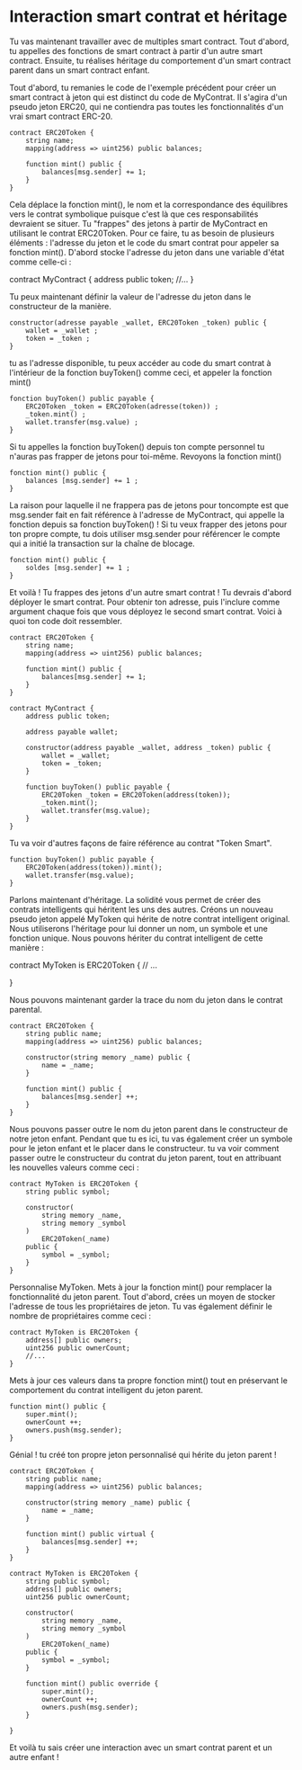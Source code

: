 
# Interaction smart contrat  et héritage

Tu vas maintenant travailler avec de multiples smart contract. Tout d'abord, tu appelles des fonctions de smart contract à partir d'un autre smart contract. Ensuite, tu réalises héritage du comportement d'un smart contract parent dans un smart contract enfant.

Tout d'abord, tu remanies le code de l'exemple précédent pour créer un smart contract à jeton qui est distinct du code de MyContrat. Il s'agira d'un pseudo jeton ERC20, qui ne contiendra pas toutes les fonctionnalités d'un vrai smart contract ERC-20.

```
contract ERC20Token {
    string name;
    mapping(address => uint256) public balances;

    function mint() public {
        balances[msg.sender] += 1;
    }
}
```

Cela déplace la fonction mint(), le nom et la correspondance des équilibres vers le contrat symbolique puisque c'est là que ces responsabilités devraient se situer. Tu "frappes" des jetons à partir de MyContract en utilisant le contrat ERC20Token. Pour ce faire, tu as besoin de plusieurs éléments : l'adresse du jeton et le code du smart contrat pour appeler sa fonction mint(). D'abord stocke l'adresse du jeton dans une variable d'état comme celle-ci :


contract MyContract {
    address public token;
    //...
}

Tu peux maintenant définir la valeur de l'adresse du jeton dans le constructeur de la manière.

```
constructor(adresse payable _wallet, ERC20Token _token) public {
    wallet = _wallet ;
    token = _token ;
}
```

tu as l'adresse disponible, tu peux accéder au code du smart contrat  à l'intérieur de la fonction buyToken() comme ceci, et appeler la fonction mint() 

```
fonction buyToken() public payable {
    ERC20Token _token = ERC20Token(adresse(token)) ;
    _token.mint() ;
    wallet.transfer(msg.value) ;
}
```

Si tu appelles la fonction buyToken() depuis ton compte personnel tu n'auras pas frapper de jetons pour toi-même. Revoyons la fonction mint()

```
fonction mint() public {
    balances [msg.sender] += 1 ;
}
```

La raison pour laquelle il ne frappera pas de jetons pour toncompte est que msg.sender fait en fait référence à l'adresse de MyContract, qui appelle la fonction depuis sa fonction buyToken() ! Si tu veux frapper des jetons pour ton propre compte, tu dois utiliser msg.sender pour référencer le compte qui a initié la transaction sur la chaîne de blocage.

```
fonction mint() public {
    soldes [msg.sender] += 1 ;
}
```
Et voilà ! Tu frappes des jetons d'un autre smart contrat ! Tu devrais d'abord déployer le smart contrat. Pour obtenir ton adresse, puis l'inclure comme argument chaque fois que vous déployez le second smart contrat. Voici à quoi ton code doit ressembler.

```
contract ERC20Token {
    string name;
    mapping(address => uint256) public balances;

    function mint() public {
        balances[msg.sender] += 1;
    }
}

contract MyContract {
    address public token;

    address payable wallet;

    constructor(address payable _wallet, address _token) public {
        wallet = _wallet;
        token = _token;
    }

    function buyToken() public payable {
        ERC20Token _token = ERC20Token(address(token));
        _token.mint();
        wallet.transfer(msg.value);
    }
}
```

Tu va voir d'autres façons de faire référence au contrat "Token Smart".

```
function buyToken() public payable {
    ERC20Token(address(token)).mint();
    wallet.transfer(msg.value);
}
```


Parlons maintenant d'héritage. La solidité vous permet de créer des contrats intelligents qui héritent les uns des autres. Créons un nouveau pseudo jeton appelé MyToken qui hérite de notre contrat intelligent original. Nous utiliserons l'héritage pour lui donner un nom, un symbole et une fonction unique. Nous pouvons hériter du contrat intelligent de cette manière :

contract MyToken is ERC20Token {
    // ...

}


Nous pouvons maintenant garder la trace du nom du jeton dans le contrat parental.

```
contract ERC20Token {
    string public name;
    mapping(address => uint256) public balances;

    constructor(string memory _name) public {
        name = _name;
    }

    function mint() public {
        balances[msg.sender] ++;
    }
}
```

Nous pouvons passer outre le nom du jeton parent dans le constructeur de notre jeton enfant. Pendant que tu es ici, tu vas également créer un symbole pour le jeton enfant et le placer dans le constructeur. tu va voir comment passer outre le constructeur du contrat du jeton parent, tout en attribuant les nouvelles valeurs comme ceci :

```
contract MyToken is ERC20Token {
    string public symbol;

    constructor(
        string memory _name,
        string memory _symbol
    )
        ERC20Token(_name)
    public {
        symbol = _symbol;
    }
}
```

Personnalise MyToken. Mets à jour la fonction mint() pour remplacer la fonctionnalité du jeton parent. Tout d'abord, crées un moyen de stocker l'adresse de tous les propriétaires de jeton. Tu vas également définir le nombre de propriétaires comme ceci :

```
contract MyToken is ERC20Token {
    address[] public owners;
    uint256 public ownerCount;
    //...
}

```


Mets à jour ces valeurs dans ta propre fonction mint() tout en préservant le comportement du contrat intelligent du jeton parent. 

```
function mint() public {
    super.mint();
    ownerCount ++;
    owners.push(msg.sender);
}

```


Génial ! tu créé ton propre jeton personnalisé qui hérite du jeton parent !


```
contract ERC20Token {
    string public name;
    mapping(address => uint256) public balances;

    constructor(string memory _name) public {
        name = _name;
    }

    function mint() public virtual {
        balances[msg.sender] ++;
    }
}

contract MyToken is ERC20Token {
    string public symbol;
    address[] public owners;
    uint256 public ownerCount;

    constructor(
        string memory _name,
        string memory _symbol
    )
        ERC20Token(_name)
    public {
        symbol = _symbol;
    }

    function mint() public override {
        super.mint();
        ownerCount ++;
        owners.push(msg.sender);
    }

}
```


Et voilà tu sais créer une interaction avec un smart contrat parent et un autre enfant !